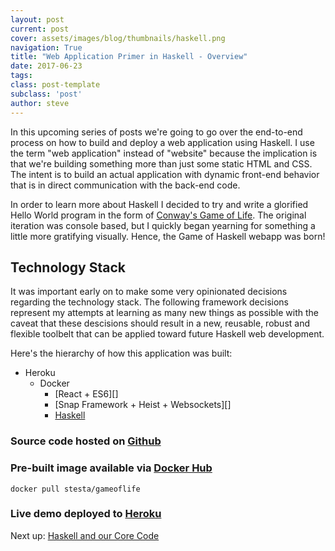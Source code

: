 ```yaml
---
layout: post
current: post
cover: assets/images/blog/thumbnails/haskell.png
navigation: True
title: "Web Application Primer in Haskell - Overview"
date: 2017-06-23
tags: 
class: post-template
subclass: 'post'
author: steve
---
```


In this upcoming series of posts we're going to go over the end-to-end process on how to build and deploy a web application using Haskell.<!--more--> I use the term "web application" instead of "website" because the implication is that we're building something more than just some static HTML and CSS. The intent is to build an actual application with dynamic front-end behavior that is in direct communication with the back-end code. 

In order to learn more about Haskell I decided to try and write a glorified Hello World program in the form of [Conway's Game of Life][gameoflife]. The original iteration was console based, but I quickly began yearning for something a little more gratifying visually. Hence, the Game of Haskell webapp was born!  

Technology Stack
----------------

It was important early on to make some very opinionated decisions regarding the technology stack. The following framework decisions represent my attempts at learning as many new things as possible with the caveat that these descisions should result in a new, reusable, robust and flexible toolbelt that can be applied toward future Haskell web development. 

Here's the hierarchy of how this application was built:

- Heroku  
  - Docker  
    - [React + ES6][]  
    - [Snap Framework + Heist + Websockets][]  
    - [Haskell][goh-haskell]  

### **Source code** hosted on [Github][sourceCode]  

### **Pre-built image** available via [Docker Hub][dockerImage]  
```
docker pull stesta/gameoflife 
```

### **Live demo** deployed to [Heroku][liveDemo]  

Next up: [Haskell and our Core Code][goh-haskell]

[gameOfLife]: https://en.wikipedia.org/wiki/Conway%27s_Game_of_Life 
[liveDemo]: http://game-of-haskell.herokuapp.com
[sourceCode]: https://github.com/stesta/GameOfLife 
[dockerImage]: https://hub.docker.com/r/stesta/gameoflife/
[goh-haskell]: /steve/blog/web-application-primer-in-haskell-programming-language  